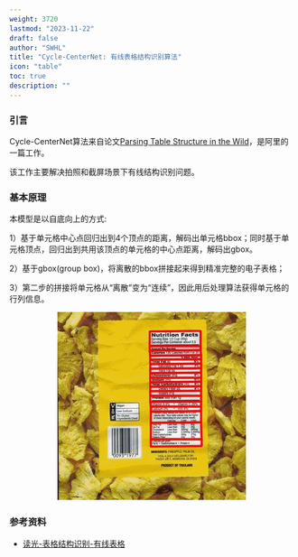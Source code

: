 ```yaml
---
weight: 3720
lastmod: "2023-11-22"
draft: false
author: "SWHL"
title: "Cycle-CenterNet: 有线表格结构识别算法"
icon: "table"
toc: true
description: ""
---
```


### 引言
Cycle-CenterNet算法来自论文[Parsing Table Structure in the Wild](https://arxiv.org/abs/2109.02199)，是阿里的一篇工作。

该工作主要解决拍照和截屏场景下有线结构识别问题。


### 基本原理
本模型是以自底向上的方式:

1）基于单元格中心点回归出到4个顶点的距离，解码出单元格bbox；同时基于单元格顶点，回归出到共用该顶点的单元格的中心点距离，解码出gbox。

2）基于gbox(group box)，将离散的bbox拼接起来得到精准完整的电子表格；

3）第二步的拼接将单元格从“离散”变为“连续”，因此用后处理算法获得单元格的行列信息。

<div align="center">
    <img src="https://raw.githubusercontent.com/wangwen-whu/WTW-Dataset/7a9c00f7d22a10d37d27b812608839c97596d966/demo/20210816_210413.gif">
</div>

### 参考资料
- [读光-表格结构识别-有线表格](https://www.modelscope.cn/models/damo/cv_dla34_table-structure-recognition_cycle-centernet/summary)